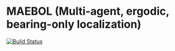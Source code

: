 # MAEBOL (Multi-agent, ergodic, bearing-only localization)

[![Build Status](https://travis-ci.org/dressel/MAEBOL.jl.svg?branch=master)](https://travis-ci.org/dressel/MAEBOL.jl)
